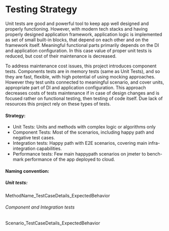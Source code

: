 # Testing Strategy
Unit tests are good and powerful tool to keep app well designed and properly functioning. However, with modern tech stacks and having properly designed application framework, application logic is implemented as set of small built-in blocks, that depend on each other and on the framework itself. Meaningful functional parts primarily depends on the DI and application configuration. In this case value of proper unit tests is reduced, but cost of their maintenance is decreased.

To address maintenance cost issues, this project introduces component tests. Components tests are in memory tests (same as Unit Tests), and so they are fast, flexible, with high potential of using mocking approaches. However they test units connected to meaningful scenario, and cover units, appropriate part of DI and application configuration. This approach decreases costs of tests maintenance if in case of design changes and is focused rather on functional testing, then testing of code itself. Due lack of resources this project rely on these types of tests.


#### Strategy:
* Unit Tests: Units and methods with complex logic or algorithms only
* Component Tests: Most of the scenarios, including happy path and negative test cases.
* Integration tests: Happy path with E2E scenarios, covering main infra-integration capabilities.
* Performance tests: Few main happypath scenarios on jmeter to bench-mark performance of the app deployed to cloud.

#### Naming convention:
##### Unit tests:
MethodName_TestCaseDetails_ExpectedBehavior

###### Component and Integration tests
Scenario_TestCaseDetails_ExpectedBehavior 
